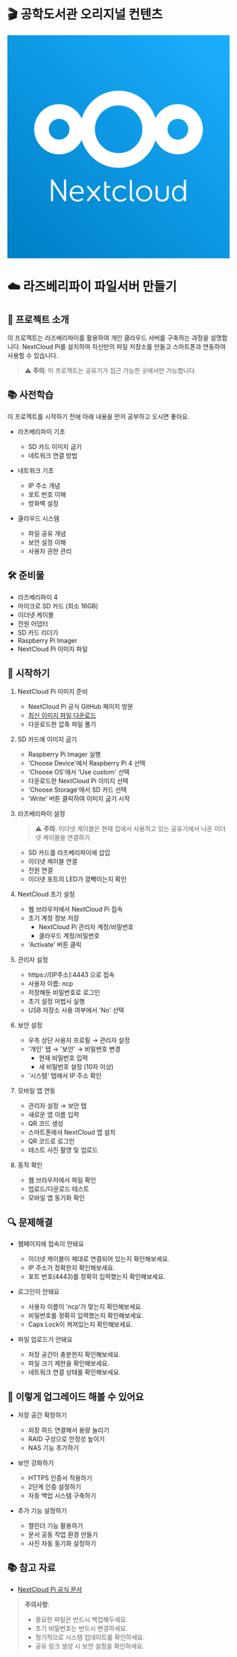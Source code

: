 # 🎬 공학도서관 오리지널 컨텐츠

![logo](./img/nextcloud-logo.png)

# ☁️ 라즈베리파이 파일서버 만들기

## 📝 프로젝트 소개
이 프로젝트는 라즈베리파이를 활용하여 개인 클라우드 서버를 구축하는 과정을 설명합니다. NextCloud Pi를 설치하여 자신만의 파일 저장소를 만들고 스마트폰과 연동하여 사용할 수 있습니다.

> ⚠️ **주의**: 이 프로젝트는 공유기가 접근 가능한 곳에서만 가능합니다.

## 📚 사전학습
이 프로젝트를 시작하기 전에 아래 내용을 먼저 공부하고 오시면 좋아요.

- 라즈베리파이 기초
  - SD 카드 이미지 굽기
  - 네트워크 연결 방법

- 네트워크 기초
  - IP 주소 개념
  - 포트 번호 이해
  - 방화벽 설정

- 클라우드 시스템
  - 파일 공유 개념
  - 보안 설정 이해
  - 사용자 권한 관리

## 🛠 준비물
- 라즈베리파이 4
- 마이크로 SD 카드 (최소 16GB)
- 이더넷 케이블
- 전원 어댑터
- SD 카드 리더기
- Raspberry Pi Imager
- NextCloud Pi 이미지 파일

## 🚀 시작하기
1. NextCloud Pi 이미지 준비
   - NextCloud Pi 공식 GitHub 페이지 방문
   - [최신 이미지 파일 다운로드](https://github.com/nextcloud/nextcloudpi/releases/download/v1.55.3/NextcloudPi_RaspberryPi4_v1.55.3.zip)
   - 다운로드한 압축 파일 풀기

2. SD 카드에 이미지 굽기
   - Raspberry Pi Imager 실행
   - 'Choose Device'에서 Raspberry Pi 4 선택
   - 'Choose OS'에서 'Use custom' 선택
   - 다운로드한 NextCloud Pi 이미지 선택
   - 'Choose Storage'에서 SD 카드 선택
   - 'Write' 버튼 클릭하여 이미지 굽기 시작

3. 라즈베리파이 설정
    > ⚠️ **주의**: 이더넷 케이블은 현재 집에서 사용하고 있는 공유기에서 나온 이더넷 케이블을 연결하기
   - SD 카드를 라즈베리파이에 삽입
   - 이더넷 케이블 연결
   - 전원 연결
   - 이더넷 포트의 LED가 깜빡이는지 확인

4. NextCloud 초기 설정
   - 웹 브라우저에서 NextCloud Pi 접속
   - 초기 계정 정보 저장
     - NextCloud Pi 관리자 계정/비밀번호
     - 클라우드 계정/비밀번호
   - 'Activate' 버튼 클릭

5. 관리자 설정
   - https://[IP주소]:4443 으로 접속
   - 사용자 이름: ncp
   - 저장해둔 비밀번호로 로그인
   - 초기 설정 마법사 실행
   - USB 저장소 사용 여부에서 'No' 선택

6. 보안 설정
   - 우측 상단 사용자 프로필 → 관리자 설정
   - '개인' 탭 → '보안' → 비밀번호 변경
     - 현재 비밀번호 입력
     - 새 비밀번호 설정 (10자 이상)
   - '시스템' 탭에서 IP 주소 확인

7. 모바일 앱 연동
   - 관리자 설정 → 보안 탭
   - 새로운 앱 이름 입력
   - QR 코드 생성
   - 스마트폰에서 NextCloud 앱 설치
   - QR 코드로 로그인
   - 테스트 사진 촬영 및 업로드

8. 동작 확인
   - 웹 브라우저에서 파일 확인
   - 업로드/다운로드 테스트
   - 모바일 앱 동기화 확인

## 🔍 문제해결
- 웹페이지에 접속이 안돼요
  - 이더넷 케이블이 제대로 연결되어 있는지 확인해보세요.
  - IP 주소가 정확한지 확인해보세요.
  - 포트 번호(4443)를 정확히 입력했는지 확인해보세요.

- 로그인이 안돼요
  - 사용자 이름이 'ncp'가 맞는지 확인해보세요.
  - 비밀번호를 정확히 입력했는지 확인해보세요.
  - Caps Lock이 켜져있는지 확인해보세요.

- 파일 업로드가 안돼요
  - 저장 공간이 충분한지 확인해보세요.
  - 파일 크기 제한을 확인해보세요.
  - 네트워크 연결 상태를 확인해보세요.

## 🌟 이렇게 업그레이드 해볼 수 있어요
- 저장 공간 확장하기
  - 외장 하드 연결해서 용량 늘리기
  - RAID 구성으로 안정성 높이기
  - NAS 기능 추가하기

- 보안 강화하기
  - HTTPS 인증서 적용하기
  - 2단계 인증 설정하기
  - 자동 백업 시스템 구축하기

- 추가 기능 설정하기
  - 캘린더 기능 활용하기
  - 문서 공동 작업 환경 만들기
  - 사진 자동 동기화 설정하기

## 📚 참고 자료
- [NextCloud Pi 공식 문서](https://github.com/nextcloud/nextcloudpi)

> **주의사항**: 
> - 중요한 파일은 반드시 백업해두세요.
> - 초기 비밀번호는 반드시 변경하세요.
> - 정기적으로 시스템 업데이트를 확인하세요.
> - 공유 링크 생성 시 보안 설정을 확인하세요.



